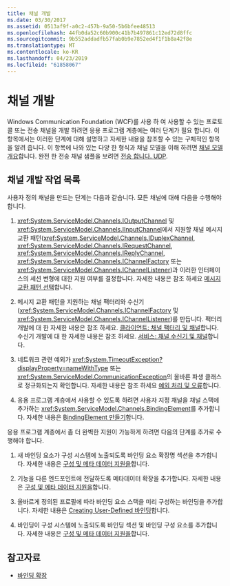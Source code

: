 ```yaml
---
title: 채널 개발
ms.date: 03/30/2017
ms.assetid: 0513af9f-a0c2-457b-9a50-5b6bfee48513
ms.openlocfilehash: 44fb0da52c60b900c41b7b497861c12ed72d8ffc
ms.sourcegitcommit: 9b552addadfb57fab0b9e7852ed4f1f1b8a42f8e
ms.translationtype: MT
ms.contentlocale: ko-KR
ms.lasthandoff: 04/23/2019
ms.locfileid: "61858067"
---
```

# <a name="developing-channels"></a>채널 개발
Windows Communication Foundation (WCF)를 사용 하 여 사용할 수 있는 프로토콜 또는 전송 채널을 개발 하려면 응용 프로그램 계층에는 여러 단계가 필요 합니다. 이 항목에서는 이러한 단계에 대해 설명하고 자세한 내용을 참조할 수 있는 구체적인 항목을 알려 줍니다. 이 항목에 나와 있는 다양 한 형식과 채널 모델을 이해 하려면 [채널 모델 개요](../../../../docs/framework/wcf/extending/channel-model-overview.md)합니다. 완전 한 전송 채널 샘플을 보려면 [전송 합니다. UDP](../../../../docs/framework/wcf/samples/transport-udp.md).  
  
## <a name="the-channel-development-task-list"></a>채널 개발 작업 목록  
 사용자 정의 채널을 만드는 단계는 다음과 같습니다. 모든 채널에 대해 다음을 수행해야 합니다.  
  
1. <xref:System.ServiceModel.Channels.IOutputChannel> 및 <xref:System.ServiceModel.Channels.IInputChannel>에서 지원할 채널 메시지 교환 패턴(<xref:System.ServiceModel.Channels.IDuplexChannel>, <xref:System.ServiceModel.Channels.IRequestChannel>, <xref:System.ServiceModel.Channels.IReplyChannel>, <xref:System.ServiceModel.Channels.IChannelFactory> 또는 <xref:System.ServiceModel.Channels.IChannelListener>)과 이러한 인터페이스의 세션 변형에 대한 지원 여부를 결정합니다. 자세한 내용은 참조 하세요 [메시지 교환 패턴 선택](../../../../docs/framework/wcf/extending/choosing-a-message-exchange-pattern.md)합니다.  
  
2. 메시지 교환 패턴을 지원하는 채널 팩터리와 수신기(<xref:System.ServiceModel.Channels.IChannelFactory> 및 <xref:System.ServiceModel.Channels.IChannelListener>)를 만듭니다. 팩터리 개발에 대 한 자세한 내용은 참조 하세요. [클라이언트: 채널 팩터리 및 채널](../../../../docs/framework/wcf/extending/client-channel-factories-and-channels.md)합니다. 수신기 개발에 대 한 자세한 내용은 참조 하세요. [서비스: 채널 수신기 및 채널](../../../../docs/framework/wcf/extending/service-channel-listeners-and-channels.md)합니다.  
  
3. 네트워크 관련 예외가 <xref:System.TimeoutException?displayProperty=nameWithType> 또는 <xref:System.ServiceModel.CommunicationException>의 올바른 파생 클래스로 정규화되는지 확인합니다. 자세한 내용은 참조 하세요 [예외 처리 및 오류](../../../../docs/framework/wcf/extending/handling-exceptions-and-faults.md)합니다.  
  
4. 응용 프로그램 계층에서 사용할 수 있도록 하려면 사용자 지정 채널을 채널 스택에 추가하는 <xref:System.ServiceModel.Channels.BindingElement>를 추가합니다. 자세한 내용은 [BindingElement 만들기](../../../../docs/framework/wcf/extending/creating-a-bindingelement.md)합니다.  
  
 응용 프로그램 계층에서 좀 더 완벽한 지원이 가능하게 하려면 다음의 단계를 추가로 수행해야 합니다.  
  
1. 새 바인딩 요소가 구성 시스템에 노출되도록 바인딩 요소 확장명 섹션을 추가합니다. 자세한 내용은 [구성 및 메타 데이터 지원을](../../../../docs/framework/wcf/extending/configuration-and-metadata-support.md)합니다.  
  
2. 기능을 다른 엔드포인트에 전달하도록 메타데이터 확장을 추가합니다. 자세한 내용은 [구성 및 메타 데이터 지원을](../../../../docs/framework/wcf/extending/configuration-and-metadata-support.md)합니다.  
  
3. 올바르게 정의된 프로필에 따라 바인딩 요소 스택을 미리 구성하는 바인딩을 추가합니다. 자세한 내용은 [Creating User-Defined 바인딩](../../../../docs/framework/wcf/extending/creating-user-defined-bindings.md)합니다.  
  
4. 바인딩이 구성 시스템에 노출되도록 바인딩 섹션 및 바인딩 구성 요소를 추가합니다. 자세한 내용은 [구성 및 메타 데이터 지원을](../../../../docs/framework/wcf/extending/configuration-and-metadata-support.md)합니다.  
  
## <a name="see-also"></a>참고자료

- [바인딩 확장](../../../../docs/framework/wcf/extending/extending-bindings.md)
